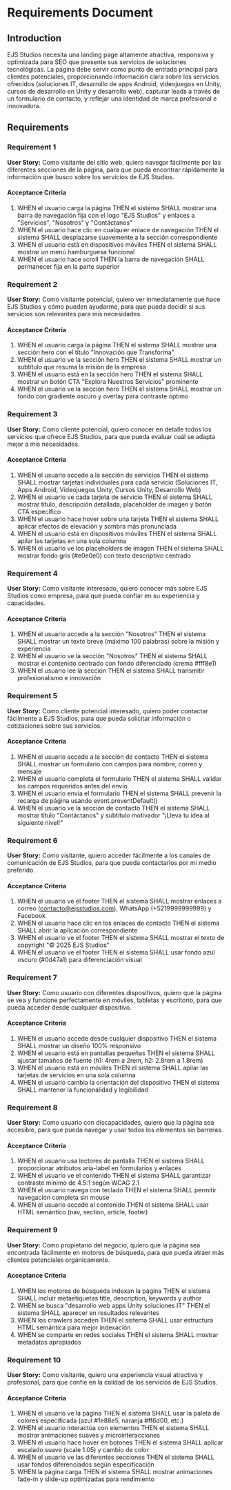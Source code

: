 # Requirements Document

## Introduction

EJS Studios necesita una landing page altamente atractiva, responsiva y optimizada para SEO que presente sus servicios de soluciones tecnológicas. La página debe servir como punto de entrada principal para clientes potenciales, proporcionando información clara sobre los servicios ofrecidos (soluciones IT, desarrollo de apps Android, videojuegos en Unity, cursos de desarrollo en Unity y desarrollo web), capturar leads a través de un formulario de contacto, y reflejar una identidad de marca profesional e innovadora.

## Requirements

### Requirement 1

**User Story:** Como visitante del sitio web, quiero navegar fácilmente por las diferentes secciones de la página, para que pueda encontrar rápidamente la información que busco sobre los servicios de EJS Studios.

#### Acceptance Criteria

1. WHEN el usuario carga la página THEN el sistema SHALL mostrar una barra de navegación fija con el logo "EJS Studios" y enlaces a "Servicios", "Nosotros" y "Contáctanos"
2. WHEN el usuario hace clic en cualquier enlace de navegación THEN el sistema SHALL desplazarse suavemente a la sección correspondiente
3. WHEN el usuario está en dispositivos móviles THEN el sistema SHALL mostrar un menú hamburguesa funcional
4. WHEN el usuario hace scroll THEN la barra de navegación SHALL permanecer fija en la parte superior

### Requirement 2

**User Story:** Como visitante potencial, quiero ver inmediatamente qué hace EJS Studios y cómo pueden ayudarme, para que pueda decidir si sus servicios son relevantes para mis necesidades.

#### Acceptance Criteria

1. WHEN el usuario carga la página THEN el sistema SHALL mostrar una sección hero con el título "Innovación que Transforma"
2. WHEN el usuario ve la sección hero THEN el sistema SHALL mostrar un subtítulo que resuma la misión de la empresa
3. WHEN el usuario está en la sección hero THEN el sistema SHALL mostrar un botón CTA "Explora Nuestros Servicios" prominente
4. WHEN el usuario ve la sección hero THEN el sistema SHALL mostrar un fondo con gradiente oscuro y overlay para contraste óptimo

### Requirement 3

**User Story:** Como cliente potencial, quiero conocer en detalle todos los servicios que ofrece EJS Studios, para que pueda evaluar cuál se adapta mejor a mis necesidades.

#### Acceptance Criteria

1. WHEN el usuario accede a la sección de servicios THEN el sistema SHALL mostrar tarjetas individuales para cada servicio (Soluciones IT, Apps Android, Videojuegos Unity, Cursos Unity, Desarrollo Web)
2. WHEN el usuario ve cada tarjeta de servicio THEN el sistema SHALL mostrar título, descripción detallada, placeholder de imagen y botón CTA específico
3. WHEN el usuario hace hover sobre una tarjeta THEN el sistema SHALL aplicar efectos de elevación y sombra más pronunciada
4. WHEN el usuario está en dispositivos móviles THEN el sistema SHALL apilar las tarjetas en una sola columna
5. WHEN el usuario ve los placeholders de imagen THEN el sistema SHALL mostrar fondo gris (#e0e0e0) con texto descriptivo centrado

### Requirement 4

**User Story:** Como visitante interesado, quiero conocer más sobre EJS Studios como empresa, para que pueda confiar en su experiencia y capacidades.

#### Acceptance Criteria

1. WHEN el usuario accede a la sección "Nosotros" THEN el sistema SHALL mostrar un texto breve (máximo 100 palabras) sobre la misión y experiencia
2. WHEN el usuario ve la sección "Nosotros" THEN el sistema SHALL mostrar el contenido centrado con fondo diferenciado (crema #fff8e1)
3. WHEN el usuario lee la sección THEN el sistema SHALL transmitir profesionalismo e innovación

### Requirement 5

**User Story:** Como cliente potencial interesado, quiero poder contactar fácilmente a EJS Studios, para que pueda solicitar información o cotizaciones sobre sus servicios.

#### Acceptance Criteria

1. WHEN el usuario accede a la sección de contacto THEN el sistema SHALL mostrar un formulario con campos para nombre, correo y mensaje
2. WHEN el usuario completa el formulario THEN el sistema SHALL validar los campos requeridos antes del envío
3. WHEN el usuario envía el formulario THEN el sistema SHALL prevenir la recarga de página usando event.preventDefault()
4. WHEN el usuario ve la sección de contacto THEN el sistema SHALL mostrar título "Contáctanos" y subtítulo motivador "¡Lleva tu idea al siguiente nivel!"

### Requirement 6

**User Story:** Como visitante, quiero acceder fácilmente a los canales de comunicación de EJS Studios, para que pueda contactarlos por mi medio preferido.

#### Acceptance Criteria

1. WHEN el usuario ve el footer THEN el sistema SHALL mostrar enlaces a correo (contacto@ejsstudios.com), WhatsApp (+5219999999999) y Facebook
2. WHEN el usuario hace clic en los enlaces de contacto THEN el sistema SHALL abrir la aplicación correspondiente
3. WHEN el usuario ve el footer THEN el sistema SHALL mostrar el texto de copyright "© 2025 EJS Studios"
4. WHEN el usuario ve el footer THEN el sistema SHALL usar fondo azul oscuro (#0d47a1) para diferenciación visual

### Requirement 7

**User Story:** Como usuario con diferentes dispositivos, quiero que la página se vea y funcione perfectamente en móviles, tabletas y escritorio, para que pueda acceder desde cualquier dispositivo.

#### Acceptance Criteria

1. WHEN el usuario accede desde cualquier dispositivo THEN el sistema SHALL mostrar un diseño 100% responsivo
2. WHEN el usuario está en pantallas pequeñas THEN el sistema SHALL ajustar tamaños de fuente (h1: 4rem a 2rem, h2: 2.8rem a 1.8rem)
3. WHEN el usuario está en móviles THEN el sistema SHALL apilar las tarjetas de servicios en una sola columna
4. WHEN el usuario cambia la orientación del dispositivo THEN el sistema SHALL mantener la funcionalidad y legibilidad

### Requirement 8

**User Story:** Como usuario con discapacidades, quiero que la página sea accesible, para que pueda navegar y usar todos los elementos sin barreras.

#### Acceptance Criteria

1. WHEN el usuario usa lectores de pantalla THEN el sistema SHALL proporcionar atributos aria-label en formularios y enlaces
2. WHEN el usuario ve el contenido THEN el sistema SHALL garantizar contraste mínimo de 4.5:1 según WCAG 2.1
3. WHEN el usuario navega con teclado THEN el sistema SHALL permitir navegación completa sin mouse
4. WHEN el usuario accede al contenido THEN el sistema SHALL usar HTML semántico (nav, section, article, footer)

### Requirement 9

**User Story:** Como propietario del negocio, quiero que la página sea encontrada fácilmente en motores de búsqueda, para que pueda atraer más clientes potenciales orgánicamente.

#### Acceptance Criteria

1. WHEN los motores de búsqueda indexan la página THEN el sistema SHALL incluir metaetiquetas title, description, keywords y author
2. WHEN se busca "desarrollo web apps Unity soluciones IT" THEN el sistema SHALL aparecer en resultados relevantes
3. WHEN los crawlers acceden THEN el sistema SHALL usar estructura HTML semántica para mejor indexación
4. WHEN se comparte en redes sociales THEN el sistema SHALL mostrar metadatos apropiados

### Requirement 10

**User Story:** Como visitante, quiero una experiencia visual atractiva y profesional, para que confíe en la calidad de los servicios de EJS Studios.

#### Acceptance Criteria

1. WHEN el usuario ve la página THEN el sistema SHALL usar la paleta de colores especificada (azul #1e88e5, naranja #ff6d00, etc.)
2. WHEN el usuario interactúa con elementos THEN el sistema SHALL mostrar animaciones suaves y microinteracciones
3. WHEN el usuario hace hover en botones THEN el sistema SHALL aplicar escalado suave (scale 1.05) y cambio de color
4. WHEN el usuario ve las diferentes secciones THEN el sistema SHALL usar fondos diferenciados según especificación
5. WHEN la página carga THEN el sistema SHALL mostrar animaciones fade-in y slide-up optimizadas para rendimiento